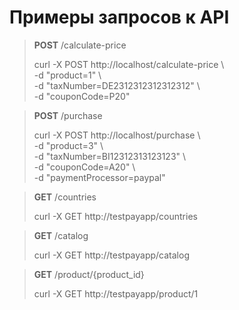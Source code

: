 # Примеры запросов к API

> **POST** /calculate-price
> 
> curl -X POST http://localhost/calculate-price \ \
> -d "product=1" \ \
> -d "taxNumber=DE2312312312312312" \ \
> -d "couponCode=P20"


> **POST** /purchase
> 
> curl -X POST http://localhost/purchase \ \
> -d "product=3" \ \
> -d "taxNumber=BI12312313123123" \ \
> -d "couponCode=A20" \ \
> -d "paymentProcessor=paypal"


> **GET** /countries
> 
> curl -X GET http://testpayapp/countries

> **GET** /catalog
> 
> curl -X GET http://testpayapp/catalog

> **GET** /product/{product_id}
> 
> curl -X GET http://testpayapp/product/1

